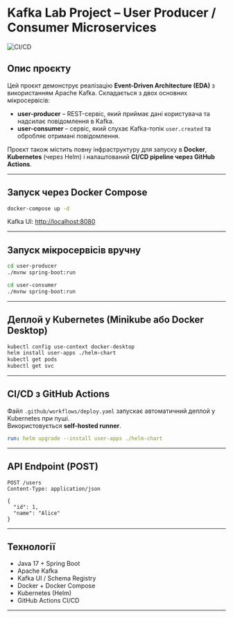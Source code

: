 # Kafka Lab Project – User Producer / Consumer Microservices

![CI/CD](https://github.com/LesieBarbie/kafka-lab/actions/workflows/deploy.yaml/badge.svg)

## Опис проєкту

Цей проєкт демонструє реалізацію **Event-Driven Architecture (EDA)** з використанням Apache Kafka. Складається з двох основних мікросервісів:

- **user-producer** – REST-сервіс, який приймає дані користувача та надсилає повідомлення в Kafka.
- **user-consumer** – сервіс, який слухає Kafka-топік `user.created` та обробляє отримані повідомлення.

Проєкт також містить повну інфраструктуру для запуску в **Docker**, **Kubernetes** (через Helm) і налаштований **CI/CD pipeline через GitHub Actions**.


---

## Запуск через Docker Compose

```bash
docker-compose up -d
```

Kafka UI: [http://localhost:8080](http://localhost:8080)

---

## Запуск мікросервісів вручну

```bash
cd user-producer
./mvnw spring-boot:run
```

```bash
cd user-consumer
./mvnw spring-boot:run
```

---

## Деплой у Kubernetes (Minikube або Docker Desktop)

```bash
kubectl config use-context docker-desktop
helm install user-apps ./helm-chart
kubectl get pods
kubectl get svc
```

---

## CI/CD з GitHub Actions

Файл `.github/workflows/deploy.yaml` запускає автоматичний деплой у Kubernetes при пуші.  
Використовується **self-hosted runner**.

```yaml
run: helm upgrade --install user-apps ./helm-chart
```

---

## API Endpoint (POST)

```http
POST /users
Content-Type: application/json

{
  "id": 1,
  "name": "Alice"
}
```

---

## Технології

- Java 17 + Spring Boot
- Apache Kafka
- Kafka UI / Schema Registry
- Docker + Docker Compose
- Kubernetes (Helm)
- GitHub Actions CI/CD

---
